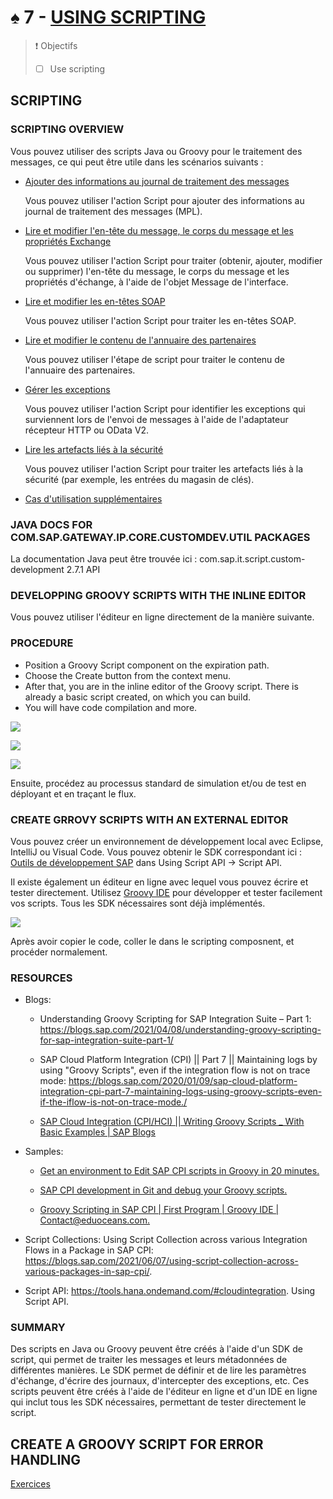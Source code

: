 # ♠ 7 - [USING SCRIPTING](https://learning.sap.com/learning-journeys/developing-with-sap-integration-suite/using-adapters_f42fdb69-df78-4faf-bfd3-0a7b8c8beebd)

> :exclamation: Objectifs
>
> - [ ] Use scripting

## SCRIPTING

### SCRIPTING OVERVIEW

Vous pouvez utiliser des scripts Java ou Groovy pour le traitement des messages, ce qui peut être utile dans les scénarios suivants :

- [Ajouter des informations au journal de traitement des messages](https://help.sap.com/docs/CLOUD_INTEGRATION/368c481cd6954bdfa5d0435479fd4eaf/e8e928373b66488b8d78fb5a314b8a9e.html?locale=en-US)

  Vous pouvez utiliser l'action Script pour ajouter des informations au journal de traitement des messages (MPL).

- [Lire et modifier l'en-tête du message, le corps du message et les propriétés Exchange](https://help.sap.com/docs/CLOUD_INTEGRATION/368c481cd6954bdfa5d0435479fd4eaf/5822f320823040af915c54a379463547.html?locale=en-US)

  Vous pouvez utiliser l'action Script pour traiter (obtenir, ajouter, modifier ou supprimer) l'en-tête du message, le corps du message et les propriétés d'échange, à l'aide de l'objet Message de l'interface.

- [Lire et modifier les en-têtes SOAP](https://help.sap.com/docs/CLOUD_INTEGRATION/368c481cd6954bdfa5d0435479fd4eaf/8a2827d030b345f998199774266b9810.html?locale=en-US)

  Vous pouvez utiliser l'action Script pour traiter les en-têtes SOAP.

- [Lire et modifier le contenu de l'annuaire des partenaires](https://help.sap.com/docs/CLOUD_INTEGRATION/368c481cd6954bdfa5d0435479fd4eaf/ab10d02667fe48309bd2d5cd5e06e4f3.html?locale=en-US)

  Vous pouvez utiliser l'étape de script pour traiter le contenu de l'annuaire des partenaires.

- [Gérer les exceptions](https://help.sap.com/docs/CLOUD_INTEGRATION/368c481cd6954bdfa5d0435479fd4eaf/e29a49d229ce40aa8d2f035da80088a9.html?locale=en-US)

  Vous pouvez utiliser l'action Script pour identifier les exceptions qui surviennent lors de l'envoi de messages à l'aide de l'adaptateur récepteur HTTP ou OData V2.

- [Lire les artefacts liés à la sécurité](https://help.sap.com/docs/CLOUD_INTEGRATION/368c481cd6954bdfa5d0435479fd4eaf/8dd981e4f1f44d22bee22c174e5c52d0.html?locale=en-US)

  Vous pouvez utiliser l'action Script pour traiter les artefacts liés à la sécurité (par exemple, les entrées du magasin de clés).

- [Cas d'utilisation supplémentaires](https://help.sap.com/docs/CLOUD_INTEGRATION/368c481cd6954bdfa5d0435479fd4eaf/bc92c7a4c5a641cbb282895b2c6d6225.html?locale=en-US)

### JAVA DOCS FOR COM.SAP.GATEWAY.IP.CORE.CUSTOMDEV.UTIL PACKAGES

La documentation Java peut être trouvée ici : com.sap.it.script.custom-development 2.7.1 API

### DEVELOPPING GROOVY SCRIPTS WITH THE INLINE EDITOR

Vous pouvez utiliser l'éditeur en ligne directement de la manière suivante.

### PROCEDURE

- Position a Groovy Script component on the expiration path.
- Choose the Create button from the context menu.
- After that, you are in the inline editor of the Groovy script. There is already a basic script created, on which you can build.
- You will have code compilation and more.

![](./RESSOURCES/CLD900_20_U5L7_001_scr.png)

![](./RESSOURCES/CLD900_20_U5L7_002_scr.png)

![](./RESSOURCES/CLD900_20_U5L7_003_scr.png)

Ensuite, procédez au processus standard de simulation et/ou de test en déployant et en traçant le flux.

### CREATE GRROVY SCRIPTS WITH AN EXTERNAL EDITOR

Vous pouvez créer un environnement de développement local avec Eclipse, IntelliJ ou Visual Code. Vous pouvez obtenir le SDK correspondant ici : [Outils de développement SAP](https://tools.hana.ondemand.com/#cloudintegration) dans Using Script API → Script API.

Il existe également un éditeur en ligne avec lequel vous pouvez écrire et tester directement. Utilisez [Groovy IDE](https://groovyide.com/cpi) pour développer et tester facilement vos scripts. Tous les SDK nécessaires sont déjà implémentés.

![](./RESSOURCES/CLD900_20_U5L7_004_scr.png)

Après avoir copier le code, coller le dans le scripting composnent, et procéder normalement.

### RESOURCES

- Blogs:

  - Understanding Groovy Scripting for SAP Integration Suite – Part 1: https://blogs.sap.com/2021/04/08/understanding-groovy-scripting-for-sap-integration-suite-part-1/

  - SAP Cloud Platform Integration (CPI) || Part 7 || Maintaining logs by using "Groovy Scripts", even if the integration flow is not on trace mode: https://blogs.sap.com/2020/01/09/sap-cloud-platform-integration-cpi-part-7-maintaining-logs-using-groovy-scripts-even-if-the-iflow-is-not-on-trace-mode./

  - [SAP Cloud Integration (CPI/HCI) || Writing Groovy Scripts \_ With Basic Examples | SAP Blogs](https://blogs.sap.com/2021/09/16/sap-cloud-integration-cpi-hci-writing-groovy-scripts-_-with-basic-examples/)

- Samples:

  - [Get an environment to Edit SAP CPI scripts in Groovy in 20 minutes.](https://www.youtube.com/watch?v=QnxFlNkjio8)

  - [SAP CPI development in Git and debug your Groovy scripts.](https://www.youtube.com/watch?v=B9yubILChMY)

  - [Groovy Scripting in SAP CPI | First Program | Groovy IDE | Contact@eduoceans.com.](https://www.youtube.com/watch?v=kAENYB8DtPY)

- Script Collections: Using Script Collection across various Integration Flows in a Package in SAP CPI: https://blogs.sap.com/2021/06/07/using-script-collection-across-various-packages-in-sap-cpi/.

- Script API: https://tools.hana.ondemand.com/#cloudintegration. Using Script API.

### SUMMARY

Des scripts en Java ou Groovy peuvent être créés à l'aide d'un SDK de script, qui permet de traiter les messages et leurs métadonnées de différentes manières. Le SDK permet de définir et de lire les paramètres d'échange, d'écrire des journaux, d'intercepter des exceptions, etc. Ces scripts peuvent être créés à l'aide de l'éditeur en ligne et d'un IDE en ligne qui inclut tous les SDK nécessaires, permettant de tester directement le script.

## CREATE A GROOVY SCRIPT FOR ERROR HANDLING

[Exercices](https://learning.sap.com/learning-journeys/developing-with-sap-integration-suite/using-scripting_c0b19b3a-4a8c-48d1-871e-1d66990f102a)
